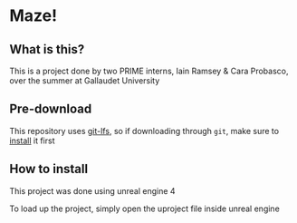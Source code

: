 # Maze!

## What is this?
This is a project done by two PRIME interns, Iain Ramsey & Cara Probasco, over
the summer at Gallaudet University

## Pre-download
This repository uses [git-lfs](https://git-lfs.github.com/), so if downloading
through `git`, make sure to
[install](https://help.github.com/articles/installing-git-large-file-storage/)
it first

## How to install
This project was done using unreal engine 4

To load up the project, simply open the uproject file inside unreal engine
